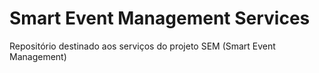 # Smart Event Management Services
Repositório destinado aos serviços do projeto SEM (Smart Event Management)

